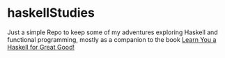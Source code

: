# haskellStudies
Just a simple Repo to keep some of my adventures exploring Haskell and functional programming,
mostly as a companion to the book <a href="https://www.nostarch.com/lyah.htm">Learn You a Haskell for Great Good!</a>

